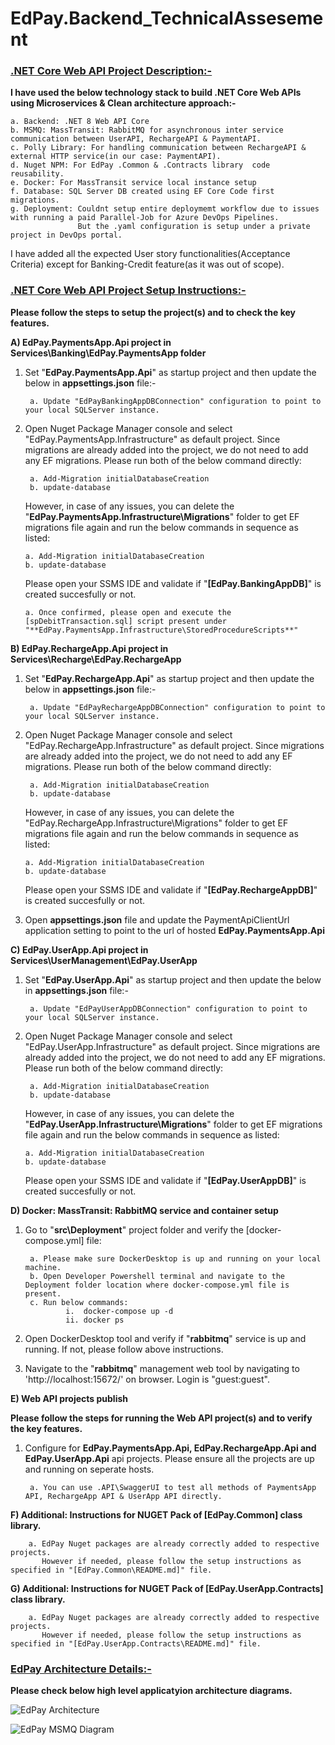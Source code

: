 
# **EdPay.Backend_TechnicalAssesement**

 ### <ins> **.NET Core Web API Project Description:-** <ins>

**I have used the below technology stack to build .NET Core Web APIs using Microservices & Clean architecture approach:-**
        
    a. Backend: .NET 8 Web API Core
    b. MSMQ: MassTransit: RabbitMQ for asynchronous inter service communication between UserAPI, RechargeAPI & PaymentAPI. 
    c. Polly Library: For handling communication between RechargeAPI & external HTTP service(in our case: PaymentAPI).
    d. Nuget NPM: For EdPay .Common & .Contracts library  code reusability.
    e. Docker: For MassTransit service local instance setup
    f. Database: SQL Server DB created using EF Core Code first migrations.
    g. Deployment: Couldnt setup entire deploymemt workflow due to issues with running a paid Parallel-Job for Azure DevOps Pipelines. 
                   But the .yaml configuration is setup under a private project in DevOps portal. 

I have added all the expected User story functionalities(Acceptance Criteria) except for Banking-Credit feature(as it was out of scope).

### <ins> **.NET Core Web API Project Setup Instructions:-** <ins>

**Please follow the steps to setup the project(s) and to check the key features.**

**A) EdPay.PaymentsApp.Api project in Services\Banking\EdPay.PaymentsApp folder**

1) Set "**EdPay.PaymentsApp.Api**" as startup project and then update the below in **appsettings.json** file:-

		a. Update "EdPayBankingAppDBConnection" configuration to point to your local SQLServer instance.

2) Open Nuget Package Manager console and select "EdPay.PaymentsApp.Infrastructure" as default project. Since migrations are already added into the project, we do not need to add any EF migrations. Please run both of the below command directly:

     	a. Add-Migration initialDatabaseCreation
	    b. update-database

    However, in case of any issues, you can delete the "**EdPay.PaymentsApp.Infrastructure\Migrations**" folder to get EF migrations file again and run the below commands in sequence as listed:
	
       a. Add-Migration initialDatabaseCreation
	   b. update-database

    Please open your SSMS IDE and validate if "**[EdPay.BankingAppDB]**" is created succesfully or not.  
 	
       a. Once confirmed, please open and execute the [spDebitTransaction.sql] script present under "**EdPay.PaymentsApp.Infrastructure\StoredProcedureScripts**"


**B) EdPay.RechargeApp.Api project in Services\Recharge\EdPay.RechargeApp**

1) Set "**EdPay.RechargeApp.Api**" as startup project and then update the below in **appsettings.json** file:-

		a. Update "EdPayRechargeAppDBConnection" configuration to point to your local SQLServer instance.

2) Open Nuget Package Manager console and select "EdPay.RechargeApp.Infrastructure" as default project. Since migrations are already added into the project, we do not need to add any EF migrations. Please run both of the below command directly:

     	a. Add-Migration initialDatabaseCreation
	    b. update-database

    However, in case of any issues, you can delete the "EdPay.RechargeApp.Infrastructure\Migrations" folder to get EF migrations file again and run the below commands in sequence as listed:
	
       a. Add-Migration initialDatabaseCreation
	   b. update-database

    Please open your SSMS IDE and validate if "**[EdPay.RechargeAppDB]**" is created succesfully or not.  

3)  Open **appsettings.json** file and update the PaymentApiClientUrl application setting to point to the url of hosted **EdPay.PaymentsApp.Api**


**C) EdPay.UserApp.Api project in Services\UserManagement\EdPay.UserApp**

1) Set "**EdPay.UserApp.Api**" as startup project and then update the below in **appsettings.json** file:-

		a. Update "EdPayUserAppDBConnection" configuration to point to your local SQLServer instance.

2) Open Nuget Package Manager console and select "EdPay.UserApp.Infrastructure" as default project. Since migrations are already added into the project, we do not need to add any EF migrations. Please run both of the below command directly:

     	a. Add-Migration initialDatabaseCreation
	    b. update-database

    However, in case of any issues, you can delete the "**EdPay.UserApp.Infrastructure\Migrations**" folder to get EF migrations file again and run the below commands in sequence as listed:
	
       a. Add-Migration initialDatabaseCreation
	   b. update-database

    Please open your SSMS IDE and validate if "**[EdPay.UserAppDB]**" is created succesfully or not.  

**D) Docker: MassTransit: RabbitMQ service and container setup**

1) Go to  "**src\Deployment**" project folder and verify the [docker-compose.yml] file:
   
	    a. Please make sure DockerDesktop is up and running on your local machine. 
     	b. Open Developer Powershell terminal and navigate to the Deployment folder location where docker-compose.yml file is present. 
     	c. Run below commands:
                i.  docker-compose up -d
                ii. docker ps

2) Open DockerDesktop tool and verify if "**rabbitmq**" service is up and running. If not, please follow above instructions.

3) Navigate to the "**rabbitmq**" management web tool by navigating to 'http://localhost:15672/' on browser. Login is "guest:guest". 

**E) Web API projects publish**

**Please follow the steps for running the Web API project(s) and to verify the key features.**

1) Configure <Multiple Starup Project> for **EdPay.PaymentsApp.Api, EdPay.RechargeApp.Api and EdPay.UserApp.Api** api projects. Please ensure all the projects are up and running on seperate hosts.

        a. You can use .API\SwaggerUI to test all methods of PaymentsApp API, RechargeApp API & UserApp API directly.

**F) Additional: Instructions for NUGET Pack of [EdPay.Common] class library.**

        a. EdPay Nuget packages are already correctly added to respective projects. 
           However if needed, please follow the setup instructions as specified in "[EdPay.Common\README.md]" file.

**G) Additional: Instructions for NUGET Pack of [EdPay.UserApp.Contracts] class library.**

        a. EdPay Nuget packages are already correctly added to respective projects. 
           However if needed, please follow the setup instructions as specified in "[EdPay.UserApp.Contracts\README.md]" file.

### <ins>  **EdPay Architecture Details:-**  <ins>

**Please check below high level applicatyion architecture diagrams.**

 ![EdPay Architecture](https://github.com/RupaMistry/EdPay.RechargeApplication/assets/10920962/fe2128c0-1c74-467b-bdf3-67f50c2bfb43)

 ![EdPay MSMQ Diagram](https://github.com/RupaMistry/EdPay.RechargeApplication/assets/10920962/6db313d5-5393-4a3b-838c-6358ec5b8d74)


